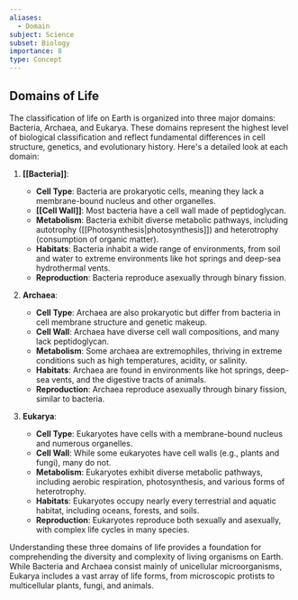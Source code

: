 ```yaml
---
aliases:
  - Domain
subject: Science
subset: Biology
importance: 8
type: Concept
---
```

## Domains of Life

The classification of life on Earth is organized into three major domains: Bacteria, Archaea, and Eukarya. These domains represent the highest level of biological classification and reflect fundamental differences in cell structure, genetics, and evolutionary history. Here's a detailed look at each domain:

1. **[[Bacteria]]**:
    - **Cell Type**: Bacteria are prokaryotic cells, meaning they lack a membrane-bound nucleus and other organelles.
    - **[[Cell Wall]]**: Most bacteria have a cell wall made of peptidoglycan.
    - **Metabolism**: Bacteria exhibit diverse metabolic pathways, including autotrophy ([[Photosynthesis|photosynthesis]]) and heterotrophy (consumption of organic matter).
    - **Habitats**: Bacteria inhabit a wide range of environments, from soil and water to extreme environments like hot springs and deep-sea hydrothermal vents.
    - **Reproduction**: Bacteria reproduce asexually through binary fission.

1. **Archaea**:
    - **Cell Type**: Archaea are also prokaryotic but differ from bacteria in cell membrane structure and genetic makeup.
    - **Cell Wall**: Archaea have diverse cell wall compositions, and many lack peptidoglycan.
    - **Metabolism**: Some archaea are extremophiles, thriving in extreme conditions such as high temperatures, acidity, or salinity.
    - **Habitats**: Archaea are found in environments like hot springs, deep-sea vents, and the digestive tracts of animals.
    - **Reproduction**: Archaea reproduce asexually through binary fission, similar to bacteria.

1. **Eukarya**:
    - **Cell Type**: Eukaryotes have cells with a membrane-bound nucleus and numerous organelles.
    - **Cell Wall**: While some eukaryotes have cell walls (e.g., plants and fungi), many do not.
    - **Metabolism**: Eukaryotes exhibit diverse metabolic pathways, including aerobic respiration, photosynthesis, and various forms of heterotrophy.
    - **Habitats**: Eukaryotes occupy nearly every terrestrial and aquatic habitat, including oceans, forests, and soils.
    - **Reproduction**: Eukaryotes reproduce both sexually and asexually, with complex life cycles in many species.

Understanding these three domains of life provides a foundation for comprehending the diversity and complexity of living organisms on Earth. While Bacteria and Archaea consist mainly of unicellular microorganisms, Eukarya includes a vast array of life forms, from microscopic protists to multicellular plants, fungi, and animals.